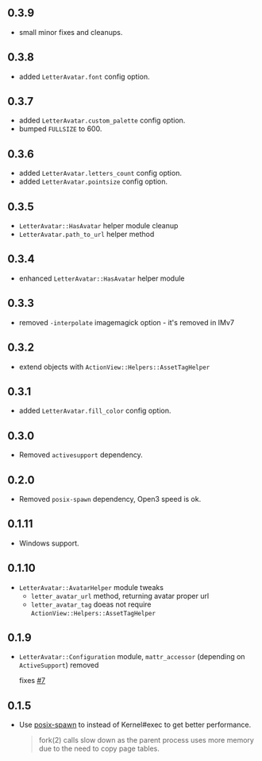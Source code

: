 0.3.9
-----

- small minor fixes and cleanups.

0.3.8
-----

- added `LetterAvatar.font` config option.

0.3.7
-----

- added `LetterAvatar.custom_palette` config option.
- bumped `FULLSIZE` to 600.

0.3.6
-----

- added `LetterAvatar.letters_count` config option.
- added `LetterAvatar.pointsize` config option.

0.3.5
-----

- `LetterAvatar::HasAvatar` helper module cleanup
- `LetterAvatar.path_to_url` helper method

0.3.4
-----

- enhanced `LetterAvatar::HasAvatar` helper module

0.3.3
-----

- removed `-interpolate` imagemagick option - it's removed in IMv7

0.3.2
-----

- extend objects with `ActionView::Helpers::AssetTagHelper`

0.3.1
-----

- added `LetterAvatar.fill_color` config option.

0.3.0
-----

- Removed `activesupport` dependency.

0.2.0
-----

- Removed `posix-spawn` dependency, Open3 speed is ok.

0.1.11
------

- Windows support.

0.1.10
------

- `LetterAvatar::AvatarHelper` module tweaks
  - `letter_avatar_url` method, returning avatar proper url
  - `letter_avatar_tag` doeas not require `ActionView::Helpers::AssetTagHelper`

0.1.9
-----

- `LetterAvatar::Configuration` module, `mattr_accessor` (depending on `ActiveSupport`) removed

  fixes [#7](https://github.com/ksz2k/letter_avatar/issues/7)

0.1.5
-----

- Use [posix-spawn](https://github.com/rtomayko/posix-spawn) to instead of Kernel#exec to get better performance.

  > fork(2) calls slow down as the parent process uses more memory due to the need to copy page tables.
